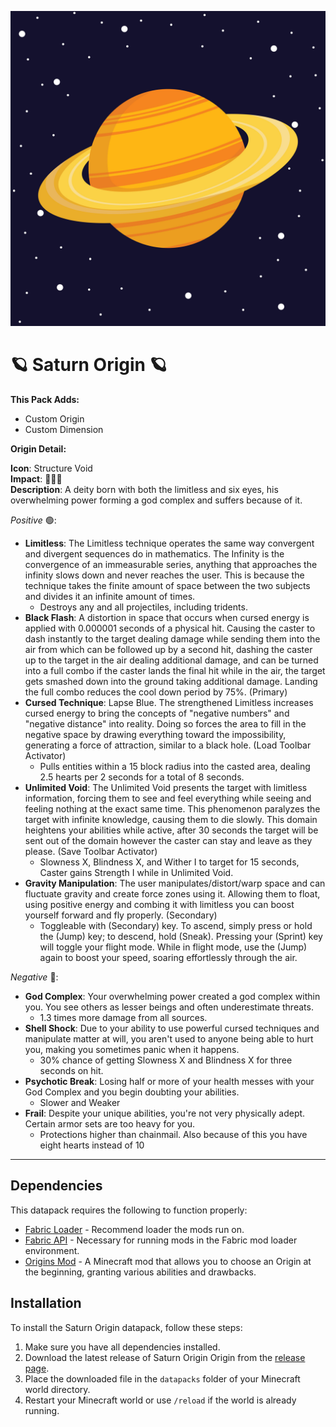 <p align="center">
  <img src="https://raw.githubusercontent.com/0vergrown/Saturn-Origin/refs/heads/main/pack.png" alt="Saturn Origin (Cover)"/>
</p>

# 🪐 Saturn Origin 🪐

**This Pack Adds:**
- Custom Origin
- Custom Dimension

**Origin Detail:**

**Icon**: Structure Void\
**Impact**: 🔴🔴🔴\
**Description**: A deity born with both the limitless and six eyes, his overwhelming power forming a god complex and suffers because of it.

*Positive* 🟢:
- **Limitless**: The Limitless technique operates the same way convergent and divergent sequences do in mathematics. The Infinity is the convergence of an immeasurable series, anything that approaches the infinity slows down and never reaches the user. This is because the technique takes the finite amount of space between the two subjects and divides it an infinite amount of times.
   - Destroys any and all projectiles, including tridents.
- **Black Flash**: A distortion in space that occurs when cursed energy is applied with 0.000001 seconds of a physical hit. Causing the caster to dash instantly to the target dealing damage while sending them into the air from which can be followed up by a second hit, dashing the caster up to the target in the air dealing additional damage, and can be turned into a full combo if the caster lands the final hit while in the air, the target gets smashed down into the ground taking additional damage. Landing the full combo reduces the cool down period by 75%. (Primary)
- **Cursed Technique**: Lapse Blue. The strengthened Limitless increases cursed energy to bring the concepts of "negative numbers" and "negative distance" into reality. Doing so forces the area to fill in the negative space by drawing everything toward the impossibility, generating a force of attraction, similar to a black hole. (Load Toolbar Activator)
    - Pulls entities within a 15 block radius into the casted area, dealing 2.5 hearts per 2 seconds for a total of 8 seconds.
- **Unlimited Void**: The Unlimited Void presents the target with limitless information, forcing them to see and feel everything while seeing and feeling nothing at the exact same time. This phenomenon paralyzes the target with infinite knowledge, causing them to die slowly. This domain heightens your abilities while active, after 30 seconds the target will be sent out of the domain however the caster can stay and leave as they please. (Save Toolbar Activator)
    - Slowness X, Blindness X, and Wither I to target for 15 seconds, Caster gains Strength I while in Unlimited Void.
- **Gravity Manipulation**: The user manipulates/distort/warp space and can fluctuate gravity and create force zones using it. Allowing them to float, using positive energy and combing it with limitless you can boost yourself forward and fly properly. (Secondary)
    - Toggleable with (Secondary) key. To ascend, simply press or hold the (Jump) key; to descend, hold (Sneak). Pressing your (Sprint) key will toggle your flight mode. While in flight mode, use the (Jump) again to boost your speed, soaring effortlessly through the air.

*Negative* 🔴:
- **God Complex**: Your overwhelming power created a god complex within you. You see others as lesser beings and often underestimate threats.
    - 1.3 times more damage from all sources.
- **Shell Shock**: Due to your ability to use powerful cursed techniques and manipulate matter at will, you aren't used to anyone being able to hurt you, making you sometimes panic when it happens.
    - 30% chance of getting Slowness X and Blindness X for three seconds on hit.
- **Psychotic Break**: Losing half or more of your health messes with your God Complex and you begin doubting your abilities.
    - Slower and Weaker
- **Frail**: Despite your unique abilities, you're not very physically adept. Certain armor sets are too heavy for you.
    - Protections higher than chainmail. Also because of this you have eight hearts instead of 10

---
## Dependencies
This datapack requires the following to function properly:
- [Fabric Loader](https://fabricmc.net/) - Recommend loader the mods run on.
- [Fabric API](https://fabricmc.net/use/) - Necessary for running mods in the Fabric mod loader environment.
- [Origins Mod](https://github.com/apace100/origins-fabric) - A Minecraft mod that allows you to choose an Origin at the beginning, granting various abilities and drawbacks.

## Installation
To install the Saturn Origin datapack, follow these steps:
1. Make sure you have all dependencies installed.
2. Download the latest release of Saturn Origin Origin from the [release page](https://modrinth.com/datapack/saturn-origin).
3. Place the downloaded file in the `datapacks` folder of your Minecraft world directory.
4. Restart your Minecraft world or use `/reload` if the world is already running.
